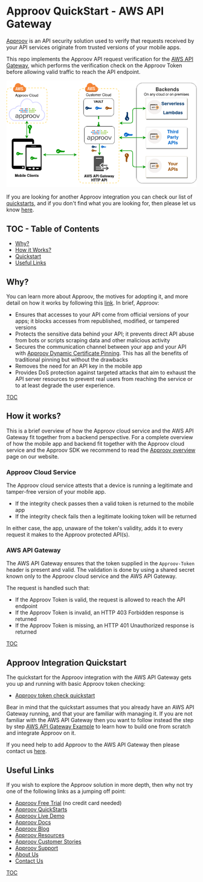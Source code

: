 # Approov QuickStart - AWS API Gateway

[Approov](https://approov.io) is an API security solution used to verify that requests received by your API services originate from trusted versions of your mobile apps.

This repo implements the Approov API request verification for the [AWS API Gateway](https://aws.amazon.com/api-gateway/), which performs the verification check on the Approov Token before allowing valid traffic to reach the API endpoint.

![Approov Authorizer diagram for the AWS API Gateway](/docs/img/approov-aws-api-gateway-authoriser.png)

If you are looking for another Approov integration you can check our list of [quickstarts](https://approov.io/docs/latest/approov-integration-examples/backend-api/), and if you don't find what you are looking for, then please let us know [here](https://approov.io/contact).


## TOC - Table of Contents

* [Why?](#why)
* [How it Works?](#how-it-works)
* [Quickstart](#approov-integration-quickstart)
* [Useful Links](#useful-links)


## Why?

You can learn more about Approov, the motives for adopting it, and more detail on how it works by following this [link](https://approov.io/product). In brief, Approov:

* Ensures that accesses to your API come from official versions of your apps; it blocks accesses from republished, modified, or tampered versions
* Protects the sensitive data behind your API; it prevents direct API abuse from bots or scripts scraping data and other malicious activity
* Secures the communication channel between your app and your API with [Approov Dynamic Certificate Pinning](https://approov.io/docs/latest/approov-usage-documentation/#approov-dynamic-pinning). This has all the benefits of traditional pinning but without the drawbacks
* Removes the need for an API key in the mobile app
* Provides DoS protection against targeted attacks that aim to exhaust the API server resources to prevent real users from reaching the service or to at least degrade the user experience.

[TOC](#toc-table-of-contents)


## How it works?

This is a brief overview of how the Approov cloud service and the AWS API Gateway fit together from a backend perspective. For a complete overview of how the mobile app and backend fit together with the Approov cloud service and the Approov SDK we recommend to read the [Approov overview](https://approov.io/product) page on our website.

### Approov Cloud Service

The Approov cloud service attests that a device is running a legitimate and tamper-free version of your mobile app.

* If the integrity check passes then a valid token is returned to the mobile app
* If the integrity check fails then a legitimate looking token will be returned

In either case, the app, unaware of the token's validity, adds it to every request it makes to the Approov protected API(s).

### AWS API Gateway

The AWS API Gateway ensures that the token supplied in the `Approov-Token` header is present and valid. The validation is done by using a shared secret known only to the Approov cloud service and the AWS API Gateway.

The request is handled such that:

* If the Approov Token is valid, the request is allowed to reach the API endpoint
* If the Approov Token is invalid, an HTTP 403 Forbidden response is returned
* If the Approov Token is missing, an HTTP 401 Unauthorized response is returned

[TOC](#toc-table-of-contents)


## Approov Integration Quickstart

The quickstart for the Approov integration with the AWS API Gateway gets you up and running with basic Approov token checking:

* [Approov token check quickstart](/docs/APPROOV_TOKEN_QUICKSTART.md)

Bear in mind that the quickstart assumes that you already have an AWS API Gateway running, and that your are familiar with managing it. If you are not familiar with the AWS API Gateway then you want to follow instead the step by step [AWS API Gateway Example](/docs/AWS_API_GATEWAY_EXAMPLE.md) to learn how to build one from scratch and integrate Approov on it.

If you need help to add Approov to the AWS API Gateway then please contact us [here](https://approov.io/contact).


## Useful Links

If you wish to explore the Approov solution in more depth, then why not try one of the following links as a jumping off point:

* [Approov Free Trial](https://approov.io/signup) (no credit card needed)
* [Approov QuickStarts](https://approov.io/docs/latest/approov-integration-examples/)
* [Approov Live Demo](https://approov.io/product/demo)
* [Approov Docs](https://approov.io/docs)
* [Approov Blog](https://blog.approov.io)
* [Approov Resources](https://approov.io/resource/)
* [Approov Customer Stories](https://approov.io/customer)
* [Approov Support](https://approov.zendesk.com/hc/en-gb/requests/new)
* [About Us](https://approov.io/company)
* [Contact Us](https://approov.io/contact)

[TOC](#toc-table-of-contents)
